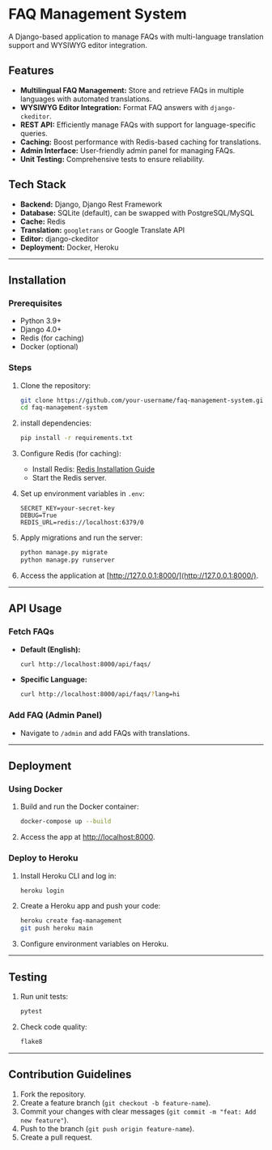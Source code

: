 # FAQ Management System

A Django-based application to manage FAQs with multi-language translation support and WYSIWYG editor integration.

## Features
- **Multilingual FAQ Management:** Store and retrieve FAQs in multiple languages with automated translations.
- **WYSIWYG Editor Integration:** Format FAQ answers with `django-ckeditor`.
- **REST API:** Efficiently manage FAQs with support for language-specific queries.
- **Caching:** Boost performance with Redis-based caching for translations.
- **Admin Interface:** User-friendly admin panel for managing FAQs.
- **Unit Testing:** Comprehensive tests to ensure reliability.

## Tech Stack
- **Backend:** Django, Django Rest Framework
- **Database:** SQLite (default), can be swapped with PostgreSQL/MySQL
- **Cache:** Redis
- **Translation:** `googletrans` or Google Translate API
- **Editor:** django-ckeditor
- **Deployment:** Docker, Heroku

---

## Installation

### Prerequisites
- Python 3.9+
- Django 4.0+
- Redis (for caching)
- Docker (optional)

### Steps
1. Clone the repository:
   ```bash
   git clone https://github.com/your-username/faq-management-system.git
   cd faq-management-system

2. install dependencies:
   ```bash
   pip install -r requirements.txt
   ```

3. Configure Redis (for caching):
   - Install Redis: [Redis Installation Guide](https://redis.io/docs/getting-started/installation/)
   - Start the Redis server.

4. Set up environment variables in `.env`:
   ```env
   SECRET_KEY=your-secret-key
   DEBUG=True
   REDIS_URL=redis://localhost:6379/0
   ```

5. Apply migrations and run the server:
   ```bash
   python manage.py migrate
   python manage.py runserver
   ```

6. Access the application at [http://127.0.0.1:8000/](http://127.0.0.1:8000/).

---

## API Usage

### Fetch FAQs
- **Default (English):**
  ```bash
  curl http://localhost:8000/api/faqs/
  ```
- **Specific Language:**
  ```bash
  curl http://localhost:8000/api/faqs/?lang=hi
  ```

### Add FAQ (Admin Panel)
- Navigate to `/admin` and add FAQs with translations.

---

## Deployment

### Using Docker
1. Build and run the Docker container:
   ```bash
   docker-compose up --build
   ```

2. Access the app at [http://localhost:8000](http://localhost:8000).

### Deploy to Heroku
1. Install Heroku CLI and log in:
   ```bash
   heroku login
   ```

2. Create a Heroku app and push your code:
   ```bash
   heroku create faq-management
   git push heroku main
   ```

3. Configure environment variables on Heroku.

---

## Testing
1. Run unit tests:
   ```bash
   pytest
   ```

2. Check code quality:
   ```bash
   flake8
   ```

---

## Contribution Guidelines
1. Fork the repository.
2. Create a feature branch (`git checkout -b feature-name`).
3. Commit your changes with clear messages (`git commit -m "feat: Add new feature"`).
4. Push to the branch (`git push origin feature-name`).
5. Create a pull request.
